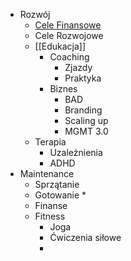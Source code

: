 * Rozwój
	* [Cele Finansowe](cele_finansowe.md)
	* Cele Rozwojowe
	* [[Edukacja]]
		* Coaching
			* Zjazdy
			* Praktyka
		* Biznes
			* BAD
			* Branding
			* Scaling up
			* MGMT 3.0
	* Terapia
		* Uzależnienia
		* ADHD
* Maintenance
	* Sprzątanie
	* Gotowanie
		* 
	* Finanse
	* Fitness
		* Joga
		* Ćwiczenia siłowe
		* 